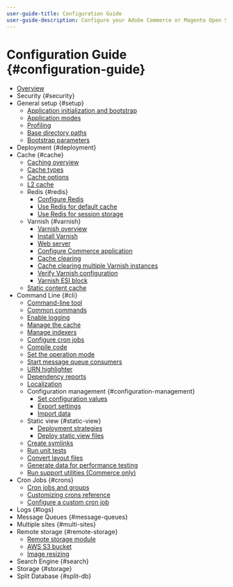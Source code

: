 ```yaml
---
user-guide-title: Configuration Guide
user-guide-description: Configure your Adobe Commerce or Magento Open Source application features and services.
---
```


# Configuration Guide {#configuration-guide}

- [Overview](overview.md)
- Security {#security}
- General setup {#setup}
  - [Application initialization and bootstrap](bootstrap/overview.md)
  - [Application modes](bootstrap/application-modes.md)
  - [Profiling](bootstrap/mage-profiler.md)
  - [Base directory paths](bootstrap/mage-directory.md)
  - [Bootstrap parameters](bootstrap/set-parameters.md)
- Deployment {#deployment}
- Cache {#cache}
  - [Caching overview](cache/caching-overview.md)
  - [Cache types](cache/cache-types.md)
  - [Cache options](cache/cache-options.md)
  - [L2 cache](cache/two-level-cache.md)
  - Redis {#redis}
    - [Configure Redis](cache/config-redis.md)
    - [Use Redis for default cache](cache/redis-pg-cache.md)
    - [Use Redis for session storage](cache/redis-session.md)
  - Varnish {#varnish}
    - [Varnish overview](cache/config-varnish.md)
    - [Install Varnish](cache/config-varnish-install.md)
    - [Web server](cache/config-varnish-configure.md)
    - [Configure Commerce application](cache/config-varnish-magento.md)
    - [Cache clearing](cache/use-varnish-cache.md)
    - [Cache clearing multiple Varnish instances](cache/use-multiple-varnish-cache.md)
    - [Verify Varnish configuration](cache/config-varnish-final.md)
    - [Varnish ESI block](cache/use-varnish-esi.md)
  - [Static content cache](cache/static-content-signing.md)
- Command Line {#cli}
  - [Command-line tool](cli/config-cli.md)
  - [Common commands](cli/config-cli-subcommands.md)
  - [Enable logging](cli/enable-logging.md)
  - [Manage the cache](cli/manage-cache.md)
  - [Manage indexers](cli/manage-indexers.md)
  - [Configure cron jobs](cli/configure-cron-jobs.md)
  - [Compile code](cli/code-compiler.md)
  - [Set the operation mode](cli/set-mode.md)
  - [Start message queue consumers](cli/start-message-queues.md)
  - [URN highlighter](cli/urn-highlighter.md)
  - [Dependency reports](cli/dependency-reports.md)
  - [Localization](cli/localization.md)
  - Configuration management {#configuration-management}
    - [Set configuration values](cli/set-configuration-values.md)
    - [Export settings](cli/export-configuration.md)
    - [Import data](cli/import-configuration.md)
  - Static view {#static-view}
    - [Deployment strategies](cli/static-view-file-strategy.md)
    - [Deploy static view files](cli/static-view-file-deployment.md)
  - [Create symlinks](cli/create-symlinks.md)
  - [Run unit tests](cli/unit-tests.md)
  - [Convert layout files](cli/convert-layout-files.md)
  - [Generate data for performance testing](cli/generate-data.md)
  - [Run support utilities (Commerce only)](cli/run-support-utilities.md)
- Cron Jobs {#crons}
  - [Cron jobs and groups](cron/custom-cron.md)
  - [Customizing crons reference](cron/custom-cron-ref.md)
  - [Configure a custom cron job](cron/custom-cron-tut.md)
- Logs {#logs}
- Message Queues {#message-queues}
- Multiple sites {#multi-sites}
- Remote storage {#remote-storage}
  - [Remote storage module](remote-storage/remote-storage.md)
  - [AWS S3 bucket](remote-storage/remote-storage-aws-s3.md)
  - [Image resizing](remote-storage/remote-storage-image-resize.md)
- Search Engine {#search}
- Storage {#storage}
- Split Database {#split-db}
